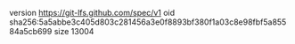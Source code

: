 version https://git-lfs.github.com/spec/v1
oid sha256:5a5abbe3c405d803c281456a3e0f8893bf380f1a03c8e98fbf5a85584a5cb699
size 13004
